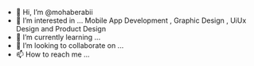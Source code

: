 - 👋 Hi, I’m @mohaberabii
- 👀 I’m interested in ... Mobile App Development , Graphic Design , UiUx Design and Product Design 
- 🌱 I’m currently learning ...
- 💞️ I’m looking to collaborate on ...
- 📫 How to reach me ...

<!---
mohaberabii/mohaberabii is a ✨ special ✨ repository because its `README.md` (this file) appears on your GitHub profile.
You can click the Preview link to take a look at your changes.
--->
